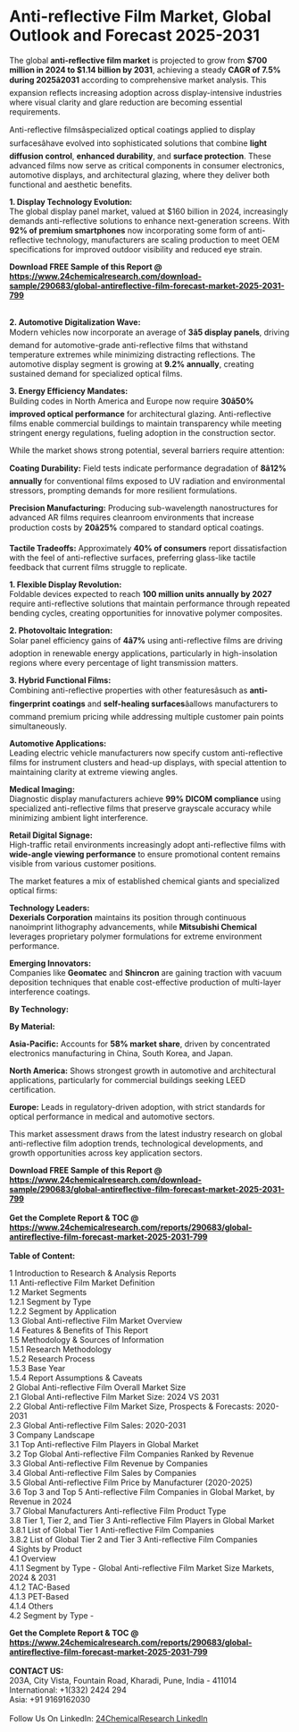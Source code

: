 <h1>Anti-reflective Film Market, Global Outlook and Forecast 2025-2031</h1><p>The global <strong>anti-reflective film market</strong> is projected to grow from <strong>$700 million in 2024 to $1.14 billion by 2031</strong>, achieving a steady <strong>CAGR of 7.5% during 2025â2031</strong> according to comprehensive market analysis. This expansion reflects increasing adoption across display-intensive industries where visual clarity and glare reduction are becoming essential requirements.</p><p>Anti-reflective filmsâspecialized optical coatings applied to display surfacesâhave evolved into sophisticated solutions that combine <strong>light diffusion control</strong>, <strong>enhanced durability</strong>, and <strong>surface protection</strong>. These advanced films now serve as critical components in consumer electronics, automotive displays, and architectural glazing, where they deliver both functional and aesthetic benefits.</p><p><strong>1. Display Technology Evolution:</strong><br>
The global display panel market, valued at $160 billion in 2024, increasingly demands anti-reflective solutions to enhance next-generation screens. With <strong>92% of premium smartphones</strong> now incorporating some form of anti-reflective technology, manufacturers are scaling production to meet OEM specifications for improved outdoor visibility and reduced eye strain.</p><div><b>Download FREE Sample of this Report @ 
            <a href="https://www.24chemicalresearch.com/download-sample/290683/global-antireflective-film-forecast-market-2025-2031-799">
            https://www.24chemicalresearch.com/download-sample/290683/global-antireflective-film-forecast-market-2025-2031-799</a></b></div><br><p><strong>2. Automotive Digitalization Wave:</strong><br>
Modern vehicles now incorporate an average of <strong>3â5 display panels</strong>, driving demand for automotive-grade anti-reflective films that withstand temperature extremes while minimizing distracting reflections. The automotive display segment is growing at <strong>9.2% annually</strong>, creating sustained demand for specialized optical films.</p><p><strong>3. Energy Efficiency Mandates:</strong><br>
Building codes in North America and Europe now require <strong>30â50% improved optical performance</strong> for architectural glazing. Anti-reflective films enable commercial buildings to maintain transparency while meeting stringent energy regulations, fueling adoption in the construction sector.</p><p>While the market shows strong potential, several barriers require attention:</p><p><strong>Coating Durability:</strong> Field tests indicate performance degradation of <strong>8â12% annually</strong> for conventional films exposed to UV radiation and environmental stressors, prompting demands for more resilient formulations.</p><p><strong>Precision Manufacturing:</strong> Producing sub-wavelength nanostructures for advanced AR films requires cleanroom environments that increase production costs by <strong>20â25%</strong> compared to standard optical coatings.</p><p><strong>Tactile Tradeoffs:</strong> Approximately <strong>40% of consumers</strong> report dissatisfaction with the feel of anti-reflective surfaces, preferring glass-like tactile feedback that current films struggle to replicate.</p><p><strong>1. Flexible Display Revolution:</strong><br>
Foldable devices expected to reach <strong>100 million units annually by 2027</strong> require anti-reflective solutions that maintain performance through repeated bending cycles, creating opportunities for innovative polymer composites.</p><p><strong>2. Photovoltaic Integration:</strong><br>
Solar panel efficiency gains of <strong>4â7%</strong> using anti-reflective films are driving adoption in renewable energy applications, particularly in high-insolation regions where every percentage of light transmission matters.</p><p><strong>3. Hybrid Functional Films:</strong><br>
Combining anti-reflective properties with other featuresâsuch as <strong>anti-fingerprint coatings</strong> and <strong>self-healing surfaces</strong>âallows manufacturers to command premium pricing while addressing multiple customer pain points simultaneously.</p><p><strong>Automotive Applications:</strong><br>
Leading electric vehicle manufacturers now specify custom anti-reflective films for instrument clusters and head-up displays, with special attention to maintaining clarity at extreme viewing angles.</p><p><strong>Medical Imaging:</strong><br>
Diagnostic display manufacturers achieve <strong>99% DICOM compliance</strong> using specialized anti-reflective films that preserve grayscale accuracy while minimizing ambient light interference.</p><p><strong>Retail Digital Signage:</strong><br>
High-traffic retail environments increasingly adopt anti-reflective films with <strong>wide-angle viewing performance</strong> to ensure promotional content remains visible from various customer positions.</p><p>The market features a mix of established chemical giants and specialized optical firms:</p><p><strong>Technology Leaders:</strong><br>
<strong>Dexerials Corporation</strong> maintains its position through continuous nanoimprint lithography advancements, while <strong>Mitsubishi Chemical</strong> leverages proprietary polymer formulations for extreme environment performance.</p><p><strong>Emerging Innovators:</strong><br>
Companies like <strong>Geomatec</strong> and <strong>Shincron</strong> are gaining traction with vacuum deposition techniques that enable cost-effective production of multi-layer interference coatings.</p><p><strong>By Technology:</strong></p><p><strong>By Material:</strong></p><p><strong>Asia-Pacific:</strong> Accounts for <strong>58% market share</strong>, driven by concentrated electronics manufacturing in China, South Korea, and Japan.</p><p><strong>North America:</strong> Shows strongest growth in automotive and architectural applications, particularly for commercial buildings seeking LEED certification.</p><p><strong>Europe:</strong> Leads in regulatory-driven adoption, with strict standards for optical performance in medical and automotive sectors.</p><p>This market assessment draws from the latest industry research on global anti-reflective film adoption trends, technological developments, and growth opportunities across key application sectors.</p><div><b>Download FREE Sample of this Report @ 
            <a href="https://www.24chemicalresearch.com/download-sample/290683/global-antireflective-film-forecast-market-2025-2031-799">
            https://www.24chemicalresearch.com/download-sample/290683/global-antireflective-film-forecast-market-2025-2031-799</a></b></div><br><div><b>Get the Complete Report & TOC @ 
            <a href="https://www.24chemicalresearch.com/reports/290683/global-antireflective-film-forecast-market-2025-2031-799">
            https://www.24chemicalresearch.com/reports/290683/global-antireflective-film-forecast-market-2025-2031-799</a></b></div><br>
            <b>Table of Content:</b><p>1 Introduction to Research & Analysis Reports<br />
 1.1 Anti-reflective Film Market Definition<br />
 1.2 Market Segments<br />
 1.2.1 Segment by Type<br />
 1.2.2 Segment by Application<br />
 1.3 Global Anti-reflective Film Market Overview<br />
 1.4 Features & Benefits of This Report<br />
 1.5 Methodology & Sources of Information<br />
 1.5.1 Research Methodology<br />
 1.5.2 Research Process<br />
 1.5.3 Base Year<br />
 1.5.4 Report Assumptions & Caveats<br />
2 Global Anti-reflective Film Overall Market Size<br />
 2.1 Global Anti-reflective Film Market Size: 2024 VS 2031<br />
 2.2 Global Anti-reflective Film Market Size, Prospects & Forecasts: 2020-2031<br />
 2.3 Global Anti-reflective Film Sales: 2020-2031<br />
3 Company Landscape<br />
 3.1 Top Anti-reflective Film Players in Global Market<br />
 3.2 Top Global Anti-reflective Film Companies Ranked by Revenue<br />
 3.3 Global Anti-reflective Film Revenue by Companies<br />
 3.4 Global Anti-reflective Film Sales by Companies<br />
 3.5 Global Anti-reflective Film Price by Manufacturer (2020-2025)<br />
 3.6 Top 3 and Top 5 Anti-reflective Film Companies in Global Market, by Revenue in 2024<br />
 3.7 Global Manufacturers Anti-reflective Film Product Type<br />
 3.8 Tier 1, Tier 2, and Tier 3 Anti-reflective Film Players in Global Market<br />
 3.8.1 List of Global Tier 1 Anti-reflective Film Companies<br />
 3.8.2 List of Global Tier 2 and Tier 3 Anti-reflective Film Companies<br />
4 Sights by Product<br />
 4.1 Overview<br />
 4.1.1 Segment by Type - Global Anti-reflective Film Market Size Markets, 2024 & 2031<br />
 4.1.2 TAC-Based<br />
 4.1.3 PET-Based<br />
 4.1.4 Others<br />
 4.2 Segment by Type - </p><div><b>Get the Complete Report & TOC @ 
            <a href="https://www.24chemicalresearch.com/reports/290683/global-antireflective-film-forecast-market-2025-2031-799">
            https://www.24chemicalresearch.com/reports/290683/global-antireflective-film-forecast-market-2025-2031-799</a></b></div><br><b>CONTACT US:</b><br>
            203A, City Vista, Fountain Road, Kharadi, Pune, India - 411014<br>
            International: +1(332) 2424 294<br>
            Asia: +91 9169162030 <br><br>
            Follow Us On LinkedIn: <a href="https://www.linkedin.com/company/24chemicalresearch/">24ChemicalResearch LinkedIn</a>